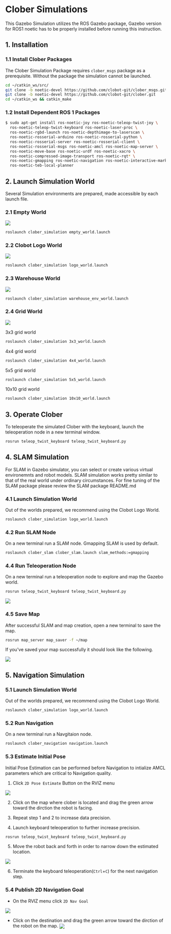 # Clober Simulations
This Gazebo Simulation utilizes the ROS Gazebo package, Gazebo version for ROS1 noetic has to be properly installed before running this instruction.

<!-- ## Clober ROS 1 Package Status
|develop|main|Noetic + Ubuntu Focal|
|:---:|:---:|:---:|
|[![Build Status](https://travis-ci.com/clobot-git/clober.svg?branch=main)](https://travis-ci.com/clobot-git/clober)|[![Build Status](https://travis-ci.com/clobot-git/clober.svg?branch=main)](https://travis-ci.com/clobot-git/clober)|[![Build Status](https://travis-ci.com/clobot-git/clober.svg?branch=noetic-devel)](https://travis-ci.com/clobot-git/clober)|

## Clober ROS 2 Package Status
|ros2-devel|ros2|Foxy + Ubuntu Focal|Galactic|
|:---:|:---:|:---:|:---:|
|[![Build Status](https://travis-ci.com/clobot-git/clober.svg?branch=main)](https://travis-ci.com/clobot-git/clober)|[![Build Status](https://travis-ci.com/clobot-git/clober.svg?branch=main)](https://travis-ci.com/clobot-git/clober)|[![Build Status](https://travis-ci.com/clobot-git/clober.svg?branch=foxy-devel)](https://travis-ci.com/clobot-git/clober)| TBD | -->
## 1. Installation
### 1.1 Install Clober Packages
The Clober Simulation Package requires `clober_msgs` package as a prerequisite. Without the package the simulation cannot be launched.
```bash
cd ~/catkin_ws/src/
git clone -b noetic-devel https://github.com/clobot-git/clober_msgs.git
git clone -b noetic-devel https://github.com/clobot-git/clober.git
cd ~/catkin_ws && catkin_make
```

### 1.2 Install Dependent ROS 1 Packages
```bash
$ sudo apt-get install ros-noetic-joy ros-noetic-teleop-twist-joy \
  ros-noetic-teleop-twist-keyboard ros-noetic-laser-proc \
  ros-noetic-rgbd-launch ros-noetic-depthimage-to-laserscan \
  ros-noetic-rosserial-arduino ros-noetic-rosserial-python \
  ros-noetic-rosserial-server ros-noetic-rosserial-client \
  ros-noetic-rosserial-msgs ros-noetic-amcl ros-noetic-map-server \
  ros-noetic-move-base ros-noetic-urdf ros-noetic-xacro \
  ros-noetic-compressed-image-transport ros-noetic-rqt* \
  ros-noetic-gmapping ros-noetic-navigation ros-noetic-interactive-markers
  ros-noetic-teb-local-planner
```

## 2. Launch Simulation World
Several Simulation environments are prepared, made accessible by each launch file.

### 2.1 Empty World
<img align="center" src="https://github.com/clobot-git/testrobot/blob/noetic-devel/images/empty_world.png">

```bash
roslaunch clober_simulation empty_world.launch
```

### 2.2 Clobot Logo World
<img align="center" src="https://github.com/clobot-git/testrobot/blob/noetic-devel/images/logo_world.png">

```bash
roslaunch clober_simulation logo_world.launch
```

### 2.3 Warehouse World
<img align="center" src="https://github.com/clobot-git/testrobot/blob/noetic-devel/images/warehouse_world.png">

```bash
roslaunch clober_simulation warehouse_env_world.launch
```

### 2.4 Grid World
<img align="center" src="https://github.com/clobot-git/testrobot/blob/noetic-devel/images/grid_world.png">

3x3 grid world
```bash
roslaunch clober_simulation 3x3_world.launch
```

4x4 grid world
```bash
roslaunch clober_simulation 4x4_world.launch
```

5x5 grid world
```bash
roslaunch clober_simulation 5x5_world.launch
```

10x10 grid world
```bash
roslaunch clober_simulation 10x10_world.launch
```


## 3. Operate Clober
To teleoperate the simulated Clober with the keyboard, launch the teleoperation node in a new terminal window.
```bash
rosrun teleop_twist_keyboard teleop_twist_keyboard.py
```

## 4. SLAM Simulation
For SLAM in Gazebo simulator, you can select or create various virtual environemnts and robot models. SLAM simulation works pretty similar to that of the real world under ordinary circumstances.
For fine tuning of the SLAM package please review the SLAM package README.md

### 4.1 Launch Simulation World
Out of the worlds prepared, we recommend using the Clobot Logo World.
```bash
roslaunch clober_simulation logo_world.launch
``` 

### 4.2 Run SLAM Node
On a new terminal run a SLAM node. Gmapping SLAM is used by default.
```bash
roslaunch clober_slam clober_slam.launch slam_methods:=gmapping
```

### 4.4 Run Teleoperation Node
On a new terminal run a teleoperation node to explore and map the Gazebo world.
```bash
rosrun teleop_twist_keyboard teleop_twist_keyboard.py
```

[<img align="center" src="https://github.com/clobot-git/testrobot/blob/noetic-devel/gifs/clober_slam.gif">](https://youtu.be/oasjrcOs8AA)


### 4.5 Save Map
After successful SLAM and map creation, open a new terminal to save the map.
```bash
rosrun map_server map_saver -f ~/map
```
If you've saved your map successfully it should look like the following.

[<img align="center" src="https://github.com/clobot-git/testrobot/blob/noetic-devel/images/map.png">](https://youtu.be/oasjrcOs8AA)

## 5. Navigation Simulation
### 5.1 Launch Simulation World
Out of the worlds prepared, we recommend using the Clobot Logo World.
```bash
roslaunch clober_simulation logo_world.launch
``` 

### 5.2 Run Navigation 
On a new terminal run a Navgitaion node.
```bash
roslaunch clober_navigation navigation.launch
```

### 5.3 Estimate Initial Pose
Initial Pose Estimation can be performed before Navigation to intialize AMCL parameters which are critical to Navigation quality. 
1. Click `2D Pose Estimate` Button on the RVIZ menu
<img align="center" src="https://github.com/clobot-git/testrobot/blob/noetic-devel/images/2d_pose_estimate.png">

2. Click on the map where clober is located and drag the green arrow toward the dirction the robot is facing.

3. Repeat step 1 and 2 to increase data precision.

4. Launch keyboard teleoperation to further increase precision.

```bash
rosrun teleop_twist_keyboard teleop_twist_keyboard.py
```

5. Move the robot back and forth in order to narrow down the estimated location.

<img align="center" src="https://github.com/clobot-git/testrobot/blob/noetic-devel/gifs/clober_amcl.gif">

6. Terminate the keyboard teleoperation(`Ctrl`+`C`) for the next navigation step. 

### 5.4 Publish 2D Navigation Goal
- On the RVIZ menu click `2D Nav Goal`
<img align="center" src="https://github.com/clobot-git/testrobot/blob/noetic-devel/images/2d_nav_goal.png">

- Click on the destination and drag the green arrow toward the dirction of the robot on the map.
[<img align="center" src="https://github.com/clobot-git/testrobot/blob/noetic-devel/gifs/clober_navigation.gif">](https://youtu.be/oasjrcOs8AA)
<!-- 여기에는 유튜브 링크를 걸어주세요~ -->